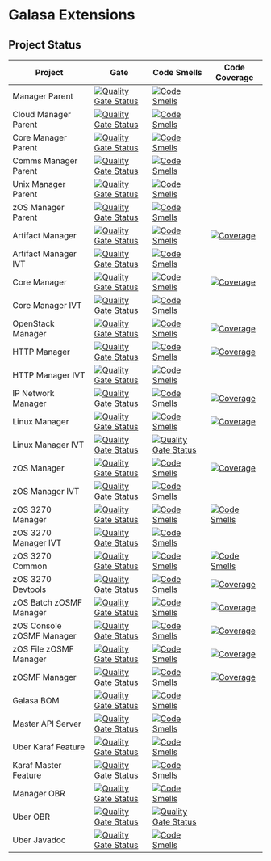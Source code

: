 # Galasa Extensions
## Project Status
| Project | Gate | Code Smells | Code Coverage |
| ------- | ---- | ----------- | ------------- |
| Manager Parent | [![Quality Gate Status](https://sonarqube.galasa.dev/api/project_badges/measure?project=dev.galasa%3Agalasa-managers-parent&metric=alert_status)](https://sonarqube.galasa.dev/dashboard?id=dev.galasa%3Agalasa-managers-parent) | [![Code Smells](https://sonarqube.galasa.dev/api/project_badges/measure?project=dev.galasa%3Agalasa-managers-parent&metric=code_smells)](https://sonarqube.galasa.dev/dashboard?id=dev.galasa%3Agalasa-managers-parent) |  |
| Cloud Manager Parent | [![Quality Gate Status](https://sonarqube.galasa.dev/api/project_badges/measure?project=dev.galasa%3Agalasa-managers-cloud-parent&metric=alert_status)](https://sonarqube.galasa.dev/dashboard?id=dev.galasa%3Agalasa-managers-cloud-parent) | [![Code Smells](https://sonarqube.galasa.dev/api/project_badges/measure?project=dev.galasa%3Agalasa-managers-cloud-parent&metric=code_smells)](https://sonarqube.galasa.dev/dashboard?id=dev.galasa%3Agalasa-managers-cloud-parent) |  |
| Core Manager Parent | [![Quality Gate Status](https://sonarqube.galasa.dev/api/project_badges/measure?project=dev.galasa%3Agalasa-managers-core-parent&metric=alert_status)](https://sonarqube.galasa.dev/dashboard?id=dev.galasa%3Agalasa-managers-core-parent) | [![Code Smells](https://sonarqube.galasa.dev/api/project_badges/measure?project=dev.galasa%3Agalasa-managers-core-parent&metric=code_smells)](https://sonarqube.galasa.dev/dashboard?id=dev.galasa%3Agalasa-managers-core-parent) |  |
| Comms Manager Parent | [![Quality Gate Status](https://sonarqube.galasa.dev/api/project_badges/measure?project=dev.galasa%3Agalasa-managers-comms-parent&metric=alert_status)](https://sonarqube.galasa.dev/dashboard?id=dev.galasa%3Agalasa-managers-comms-parent) | [![Code Smells](https://sonarqube.galasa.dev/api/project_badges/measure?project=dev.galasa%3Agalasa-managers-comms-parent&metric=code_smells)](https://sonarqube.galasa.dev/dashboard?id=dev.galasa%3Agalasa-managers-comms-parent) |  |
| Unix Manager Parent | [![Quality Gate Status](https://sonarqube.galasa.dev/api/project_badges/measure?project=dev.galasa%3Agalasa-managers-unix-parent&metric=alert_status)](https://sonarqube.galasa.dev/dashboard?id=dev.galasa%3Agalasa-managers-unix-parent) | [![Code Smells](https://sonarqube.galasa.dev/api/project_badges/measure?project=dev.galasa%3Agalasa-managers-unix-parent&metric=code_smells)](https://sonarqube.galasa.dev/dashboard?id=dev.galasa%3Agalasa-managers-unix-parent) |  |
| zOS Manager Parent | [![Quality Gate Status](https://sonarqube.galasa.dev/api/project_badges/measure?project=dev.galasa%3Agalasa-managers-zos-parent&metric=alert_status)](https://sonarqube.galasa.dev/dashboard?id=dev.galasa%3Agalasa-managers-zos-parent) | [![Code Smells](https://sonarqube.galasa.dev/api/project_badges/measure?project=dev.galasa%3Agalasa-managers-zos-parent&metric=code_smells)](https://sonarqube.galasa.dev/dashboard?id=dev.galasa%3Agalasa-managers-zos-parent) |  |
| Artifact Manager | [![Quality Gate Status](https://sonarqube.galasa.dev/api/project_badges/measure?project=dev.galasa%3Adev.galasa.artifact.manager&metric=alert_status)](https://sonarqube.galasa.dev/dashboard?id=dev.galasa%3Adev.galasa.artifact.manager) | [![Code Smells](https://sonarqube.galasa.dev/api/project_badges/measure?project=dev.galasa%3Adev.galasa.artifact.manager&metric=code_smells)](https://sonarqube.galasa.dev/dashboard?id=dev.galasa%3Adev.galasa.artifact.manager) | [![Coverage](https://sonarqube.galasa.dev/api/project_badges/measure?project=dev.galasa%3Adev.galasa.artifact.manager&metric=coverage)](https://sonarqube.galasa.dev/dashboard?id=dev.galasa%3Adev.galasa.artifact.manager) |
| Artifact Manager IVT | [![Quality Gate Status](https://sonarqube.galasa.dev/api/project_badges/measure?project=dev.galasa%3Adev.galasa.artifact.manager.ivt&metric=alert_status)](https://sonarqube.galasa.dev/dashboard?id=dev.galasa%3Adev.galasa.artifact.manager.ivt) | [![Code Smells](https://sonarqube.galasa.dev/api/project_badges/measure?project=dev.galasa%3Adev.galasa.artifact.manager.ivt&metric=code_smells)](https://sonarqube.galasa.dev/dashboard?id=dev.galasa%3Adev.galasa.artifact.manager.ivt) |  |
| Core Manager | [![Quality Gate Status](https://sonarqube.galasa.dev/api/project_badges/measure?project=dev.galasa%3Adev.galasa.core.manager&metric=alert_status)](https://sonarqube.galasa.dev/dashboard?id=dev.galasa%3Adev.galasa.core.manager) | [![Code Smells](https://sonarqube.galasa.dev/api/project_badges/measure?project=dev.galasa%3Adev.galasa.core.manager&metric=code_smells)](https://sonarqube.galasa.dev/dashboard?id=dev.galasa%3Adev.galasa.core.manager) | [![Coverage](https://sonarqube.galasa.dev/api/project_badges/measure?project=dev.galasa%3Adev.galasa.core.manager&metric=coverage)](https://sonarqube.galasa.dev/dashboard?id=dev.galasa%3Adev.galasa.core.manager) |
| Core Manager IVT | [![Quality Gate Status](https://sonarqube.galasa.dev/api/project_badges/measure?project=dev.galasa%3Adev.galasa.core.manager.ivt&metric=alert_status)](https://sonarqube.galasa.dev/dashboard?id=dev.galasa%3Adev.galasa.core.manager.ivt) | [![Code Smells](https://sonarqube.galasa.dev/api/project_badges/measure?project=dev.galasa%3Adev.galasa.core.manager.ivt&metric=code_smells)](https://sonarqube.galasa.dev/dashboard?id=dev.galasa%3Adev.galasa.core.manager.ivt) |  |
| OpenStack Manager | [![Quality Gate Status](https://sonarqube.galasa.dev/api/project_badges/measure?project=dev.galasa%3Adev.galasa.openstack.manager&metric=alert_status)](https://sonarqube.galasa.dev/dashboard?id=dev.galasa%3Adev.galasa.openstack.manager) | [![Code Smells](https://sonarqube.galasa.dev/api/project_badges/measure?project=dev.galasa%3Adev.galasa.openstack.manager&metric=code_smells)](https://sonarqube.galasa.dev/dashboard?id=dev.galasa%3Adev.galasa.openstack.manager) | [![Coverage](https://sonarqube.galasa.dev/api/project_badges/measure?project=dev.galasa%3Adev.galasa.openstack.manager&metric=coverage)](https://sonarqube.galasa.dev/dashboard?id=dev.galasa%3Adev.galasa.openstack.manager) |
| HTTP Manager | [![Quality Gate Status](https://sonarqube.galasa.dev/api/project_badges/measure?project=dev.galasa%3Adev.galasa.http.manager&metric=alert_status)](https://sonarqube.galasa.dev/dashboard?id=dev.galasa%3Adev.galasa.http.manager) | [![Code Smells](https://sonarqube.galasa.dev/api/project_badges/measure?project=dev.galasa%3Adev.galasa.http.manager&metric=code_smells)](https://sonarqube.galasa.dev/dashboard?id=dev.galasa%3Adev.galasa.http.manager) | [![Coverage](https://sonarqube.galasa.dev/api/project_badges/measure?project=dev.galasa%3Adev.galasa.http.manager&metric=coverage)](https://sonarqube.galasa.dev/dashboard?id=dev.galasa%3Adev.galasa.http.manager) |
| HTTP Manager IVT | [![Quality Gate Status](https://sonarqube.galasa.dev/api/project_badges/measure?project=dev.galasa%3Adev.galasa.http.manager.ivt&metric=alert_status)](https://sonarqube.galasa.dev/dashboard?id=dev.galasa%3Adev.galasa.http.manager.ivt) | [![Code Smells](https://sonarqube.galasa.dev/api/project_badges/measure?project=dev.galasa%3Adev.galasa.http.manager.ivt&metric=code_smells)](https://sonarqube.galasa.dev/dashboard?id=dev.galasa%3Adev.galasa.http.manager.ivt) |  |
| IP Network Manager | [![Quality Gate Status](https://sonarqube.galasa.dev/api/project_badges/measure?project=dev.galasa%3Adev.galasa.ipnetwork.manager&metric=alert_status)](https://sonarqube.galasa.dev/dashboard?id=dev.galasa%3Adev.galasa.ipnetwork.manager) | [![Code Smells](https://sonarqube.galasa.dev/api/project_badges/measure?project=dev.galasa%3Adev.galasa.ipnetwork.manager&metric=code_smells)](https://sonarqube.galasa.dev/dashboard?id=dev.galasa%3Adev.galasa.ipnetwork.manager) | [![Coverage](https://sonarqube.galasa.dev/api/project_badges/measure?project=dev.galasa%3Adev.galasa.ipnetwork.manager&metric=coverage)](https://sonarqube.galasa.dev/dashboard?id=dev.galasa%3Adev.galasa.ipnetwork.manager) |
| Linux Manager | [![Quality Gate Status](https://sonarqube.galasa.dev/api/project_badges/measure?project=dev.galasa%3Adev.galasa.linux.manager&metric=alert_status)](https://sonarqube.galasa.dev/dashboard?id=dev.galasa%3Adev.galasa.linux.manager) | [![Code Smells](https://sonarqube.galasa.dev/api/project_badges/measure?project=dev.galasa%3Adev.galasa.linux.manager&metric=code_smells)](https://sonarqube.galasa.dev/dashboard?id=dev.galasa%3Adev.galasa.linux.manager) | [![Coverage](https://sonarqube.galasa.dev/api/project_badges/measure?project=dev.galasa%3Adev.galasa.linux.manager&metric=coverage)](https://sonarqube.galasa.dev/dashboard?id=dev.galasa%3Adev.galasa.linux.manager) |
| Linux Manager IVT | [![Quality Gate Status](https://sonarqube.galasa.dev/api/project_badges/measure?project=dev.galasa%3Adev.galasa.linux.manager.ivt&metric=alert_status)](https://sonarqube.galasa.dev/dashboard?id=dev.galasa%3Adev.galasa.linux.manager.ivt) | [![Quality Gate Status](https://sonarqube.galasa.dev/api/project_badges/measure?project=dev.galasa%3Adev.galasa.linux.manager.ivt&metric=alert_status)](https://sonarqube.galasa.dev/dashboard?id=dev.galasa%3Adev.galasa.linux.manager.ivt) |  |
| zOS Manager | [![Quality Gate Status](https://sonarqube.galasa.dev/api/project_badges/measure?project=dev.galasa%3Adev.galasa.zos.manager&metric=alert_status)](https://sonarqube.galasa.dev/dashboard?id=dev.galasa%3Adev.galasa.zos.manager) | [![Code Smells](https://sonarqube.galasa.dev/api/project_badges/measure?project=dev.galasa%3Adev.galasa.zos.manager&metric=code_smells)](https://sonarqube.galasa.dev/dashboard?id=dev.galasa%3Adev.galasa.zos.manager) | [![Coverage](https://sonarqube.galasa.dev/api/project_badges/measure?project=dev.galasa%3Adev.galasa.zos.manager&metric=coverage)](https://sonarqube.galasa.dev/dashboard?id=dev.galasa%3Adev.galasa.zos.manager) |
| zOS Manager IVT | [![Quality Gate Status](https://sonarqube.galasa.dev/api/project_badges/measure?project=dev.galasa%3Adev.galasa.zos.manager.ivt&metric=alert_status)](https://sonarqube.galasa.dev/dashboard?id=dev.galasa%3Adev.galasa.zos.manager.ivt) | [![Code Smells](https://sonarqube.galasa.dev/api/project_badges/measure?project=dev.galasa%3Adev.galasa.zos.manager.ivt&metric=code_smells)](https://sonarqube.galasa.dev/dashboard?id=dev.galasa%3Adev.galasa.zos.manager.ivt) |  |
| zOS 3270 Manager | [![Quality Gate Status](https://sonarqube.galasa.dev/api/project_badges/measure?project=dev.galasa%3Adev.galasa.zos3270.manager&metric=alert_status)](https://sonarqube.galasa.dev/dashboard?id=dev.galasa%3Adev.galasa.zos3270.manager) | [![Code Smells](https://sonarqube.galasa.dev/api/project_badges/measure?project=dev.galasa%3Adev.galasa.zos3270.manager&metric=code_smells)](https://sonarqube.galasa.dev/dashboard?id=dev.galasa%3Adev.galasa.zos3270.manager) | [![Code Smells](https://sonarqube.galasa.dev/api/project_badges/measure?project=dev.galasa%3Adev.galasa.zos3270.manager&metric=code_smells)](https://sonarqube.galasa.dev/dashboard?id=dev.galasa%3Adev.galasa.zos3270.manager) |
| zOS 3270 Manager IVT | [![Quality Gate Status](https://sonarqube.galasa.dev/api/project_badges/measure?project=dev.galasa%3Adev.galasa.zos3270.manager.ivt&metric=alert_status)](https://sonarqube.galasa.dev/dashboard?id=dev.galasa%3Adev.galasa.zos3270.manager.ivt) | [![Code Smells](https://sonarqube.galasa.dev/api/project_badges/measure?project=dev.galasa%3Adev.galasa.zos3270.manager.ivt&metric=code_smells)](https://sonarqube.galasa.dev/dashboard?id=dev.galasa%3Adev.galasa.zos3270.manager.ivt) |  |
| zOS 3270 Common | [![Quality Gate Status](https://sonarqube.galasa.dev/api/project_badges/measure?project=dev.galasa%3Adev.galasa.zos3270.common&metric=alert_status)](https://sonarqube.galasa.dev/dashboard?id=dev.galasa%3Adev.galasa.zos3270.common) | [![Code Smells](https://sonarqube.galasa.dev/api/project_badges/measure?project=dev.galasa%3Adev.galasa.zos3270.common&metric=code_smells)](https://sonarqube.galasa.dev/dashboard?id=dev.galasa%3Adev.galasa.zos3270.common) | [![Code Smells](https://sonarqube.galasa.dev/api/project_badges/measure?project=dev.galasa%3Adev.galasa.zos3270.common&metric=code_smells)](https://sonarqube.galasa.dev/dashboard?id=dev.galasa%3Adev.galasa.zos3270.common) |
| zOS 3270 Devtools | [![Quality Gate Status](https://sonarqube.galasa.dev/api/project_badges/measure?project=dev.galasa%3Adev.galasa.zos3270.devtools&metric=alert_status)](https://sonarqube.galasa.dev/dashboard?id=dev.galasa%3Adev.galasa.zos3270.devtools) | [![Code Smells](https://sonarqube.galasa.dev/api/project_badges/measure?project=dev.galasa%3Adev.galasa.zos3270.devtools&metric=code_smells)](https://sonarqube.galasa.dev/dashboard?id=dev.galasa%3Adev.galasa.zos3270.devtools) | [![Coverage](https://sonarqube.galasa.dev/api/project_badges/measure?project=dev.galasa%3Adev.galasa.zos3270.devtools&metric=coverage)](https://sonarqube.galasa.dev/dashboard?id=dev.galasa%3Adev.galasa.zos3270.devtools) |
| zOS Batch zOSMF Manager | [![Quality Gate Status](https://sonarqube.galasa.dev/api/project_badges/measure?project=dev.galasa%3Adev.galasa.zosbatch.zosmf.manager&metric=alert_status)](https://sonarqube.galasa.dev/dashboard?id=dev.galasa%3Adev.galasa.zosbatch.zosmf.manager) | [![Code Smells](https://sonarqube.galasa.dev/api/project_badges/measure?project=dev.galasa%3Adev.galasa.zosbatch.zosmf.manager&metric=code_smells)](https://sonarqube.galasa.dev/dashboard?id=dev.galasa%3Adev.galasa.zosbatch.zosmf.manager) | [![Coverage](https://sonarqube.galasa.dev/api/project_badges/measure?project=dev.galasa%3Adev.galasa.zosbatch.zosmf.manager&metric=coverage)](https://sonarqube.galasa.dev/dashboard?id=dev.galasa%3Adev.galasa.zosbatch.zosmf.manager) |
| zOS Console zOSMF Manager | [![Quality Gate Status](https://sonarqube.galasa.dev/api/project_badges/measure?project=dev.galasa%3Adev.galasa.zosconsole.zosmf.manager&metric=alert_status)](https://sonarqube.galasa.dev/dashboard?id=dev.galasa%3Adev.galasa.zosconsole.zosmf.manager) | [![Code Smells](https://sonarqube.galasa.dev/api/project_badges/measure?project=dev.galasa%3Adev.galasa.zosconsole.zosmf.manager&metric=code_smells)](https://sonarqube.galasa.dev/dashboard?id=dev.galasa%3Adev.galasa.zosconsole.zosmf.manager) | [![Coverage](https://sonarqube.galasa.dev/api/project_badges/measure?project=dev.galasa%3Adev.galasa.zosconsole.zosmf.manager&metric=coverage)](https://sonarqube.galasa.dev/dashboard?id=dev.galasa%3Adev.galasa.zosconsole.zosmf.manager) |
| zOS File zOSMF Manager | [![Quality Gate Status](https://sonarqube.galasa.dev/api/project_badges/measure?project=dev.galasa%3Adev.galasa.zosfile.zosmf.manager&metric=alert_status)](https://sonarqube.galasa.dev/dashboard?id=dev.galasa%3Adev.galasa.zosfile.zosmf.manager) | [![Code Smells](https://sonarqube.galasa.dev/api/project_badges/measure?project=dev.galasa%3Adev.galasa.zosfile.zosmf.manager&metric=code_smells)](https://sonarqube.galasa.dev/dashboard?id=dev.galasa%3Adev.galasa.zosfile.zosmf.manager) | [![Coverage](https://sonarqube.galasa.dev/api/project_badges/measure?project=dev.galasa%3Adev.galasa.zosfile.zosmf.manager&metric=coverage)](https://sonarqube.galasa.dev/dashboard?id=dev.galasa%3Adev.galasa.zosfile.zosmf.manager) |
| zOSMF Manager | [![Quality Gate Status](https://sonarqube.galasa.dev/api/project_badges/measure?project=dev.galasa%3Adev.galasa.zosmf.manager&metric=alert_status)](https://sonarqube.galasa.dev/dashboard?id=dev.galasa%3Adev.galasa.zosmf.manager) | [![Code Smells](https://sonarqube.galasa.dev/api/project_badges/measure?project=dev.galasa%3Adev.galasa.zosmf.manager&metric=code_smells)](https://sonarqube.galasa.dev/dashboard?id=dev.galasa%3Adev.galasa.zosmf.manager) | [![Coverage](https://sonarqube.galasa.dev/api/project_badges/measure?project=dev.galasa%3Adev.galasa.zosmf.manager&metric=coverage)](https://sonarqube.galasa.dev/dashboard?id=dev.galasa%3Adev.galasa.zosmf.manager) |
| Galasa BOM | [![Quality Gate Status](https://sonarqube.galasa.dev/api/project_badges/measure?project=dev.galasa%3Agalasa-bom&metric=alert_status)](https://sonarqube.galasa.dev/dashboard?id=dev.galasa%3Agalasa-bom) | [![Code Smells](https://sonarqube.galasa.dev/api/project_badges/measure?project=dev.galasa%3Agalasa-bom&metric=code_smells)](https://sonarqube.galasa.dev/dashboard?id=dev.galasa%3Agalasa-bom) |  |
| Master API Server | [![Quality Gate Status](https://sonarqube.galasa.dev/api/project_badges/measure?project=dev.galasa%3Agalasa-master-api-server&metric=alert_status)](https://sonarqube.galasa.dev/dashboard?id=dev.galasa%3Agalasa-master-api-server) | [![Code Smells](https://sonarqube.galasa.dev/api/project_badges/measure?project=dev.galasa%3Agalasa-master-api-server&metric=code_smells)](https://sonarqube.galasa.dev/dashboard?id=dev.galasa%3Agalasa-master-api-server) |  |
| Uber Karaf Feature | [![Quality Gate Status](https://sonarqube.galasa.dev/api/project_badges/measure?project=dev.galasa%3Adev.galasa.uber.karaffeature&metric=alert_status)](https://sonarqube.galasa.dev/dashboard?id=dev.galasa%3Adev.galasa.uber.karaffeature) | [![Code Smells](https://sonarqube.galasa.dev/api/project_badges/measure?project=dev.galasa%3Adev.galasa.uber.karaffeature&metric=code_smells)](https://sonarqube.galasa.dev/dashboard?id=dev.galasa%3Adev.galasa.uber.karaffeature) |  |
| Karaf Master Feature | [![Quality Gate Status](https://sonarqube.galasa.dev/api/project_badges/measure?project=dev.galasa%3Adev.galasa.karaf.master.api.feature&metric=alert_status)](https://sonarqube.galasa.dev/dashboard?id=dev.galasa%3Adev.galasa.karaf.master.api.feature) | [![Code Smells](https://sonarqube.galasa.dev/api/project_badges/measure?project=dev.galasa%3Adev.galasa.karaf.master.api.feature&metric=code_smells)](https://sonarqube.galasa.dev/dashboard?id=dev.galasa%3Adev.galasa.karaf.master.api.feature) |  |
| Manager OBR | [![Quality Gate Status](https://sonarqube.galasa.dev/api/project_badges/measure?project=dev.galasa%3Adev.galasa.managers.obr&metric=alert_status)](https://sonarqube.galasa.dev/dashboard?id=dev.galasa%3Adev.galasa.managers.obr) | [![Code Smells](https://sonarqube.galasa.dev/api/project_badges/measure?project=dev.galasa%3Adev.galasa.managers.obr&metric=code_smells)](https://sonarqube.galasa.dev/dashboard?id=dev.galasa%3Adev.galasa.managers.obr) |  |
| Uber OBR | [![Quality Gate Status](https://sonarqube.galasa.dev/api/project_badges/measure?project=dev.galasa%3Adev.galasa.uber.obr&metric=alert_status)](https://sonarqube.galasa.dev/dashboard?id=dev.galasa%3Adev.galasa.uber.obr) | [![Quality Gate Status](https://sonarqube.galasa.dev/api/project_badges/measure?project=dev.galasa%3Adev.galasa.uber.obr&metric=alert_status)](https://sonarqube.galasa.dev/dashboard?id=dev.galasa%3Adev.galasa.uber.obr) |  |
| Uber Javadoc | [![Quality Gate Status](https://sonarqube.galasa.dev/api/project_badges/measure?project=dev.galasa%3Agalasa-uber-javadoc&metric=alert_status)](https://sonarqube.galasa.dev/dashboard?id=dev.galasa%3Agalasa-uber-javadoc) | [![Code Smells](https://sonarqube.galasa.dev/api/project_badges/measure?project=dev.galasa%3Agalasa-uber-javadoc&metric=code_smells)](https://sonarqube.galasa.dev/dashboard?id=dev.galasa%3Agalasa-uber-javadoc) |  |

